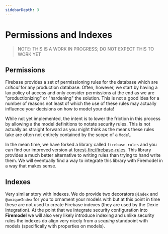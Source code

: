 ```yaml
---
sidebarDepth: 3
---
```

# Permissions and Indexes

> NOTE: THIS IS A WORK IN PROGRESS; DO NOT EXPECT THIS TO WORK YET

## Permissions

Firebase provides a set of permissioning rules for the database which are _critical_ for any production database. Often, however, we start by having a lax policy of access and only consider permissions at the end as we are "productionizing" or "hardening" the solution. This is not a good idea for a number of reasons not least of which the use of these rules may actually influence your decisions on how to model your data!

While not yet implemented, the intent is to lower the friction in this process by allowing a the model definitions to notate security rules. This is not actually as straight forward as you might think as the means these rules take are often not entirely contained by the scope of a `Model`.

In the mean time, we have forked a library called `firebase-rules` and you can find our improved version at [forest-fire/firebase-rules](https://github.com/forest-fire/firebase-rules). This library provides a much better alternative to writing rules than trying to hand write them. We will eventually find a way to integrate this library with Firemodel in a way that makes sense.

## Indexes

Very similar story with Indexes. We do provide two decorators `@index` and `@uniqueIndex` for you to ornament your models with but at this point in time these are not used to create Firebase indexes (they are used by the Dexie Integration). At the point that we integrate security configuration into **Firemodel** we will also very likely introduce indexing and unlike security rules the indexes do align very nicely from a _scoping_ standpoint with models (specifically with properties on models).
